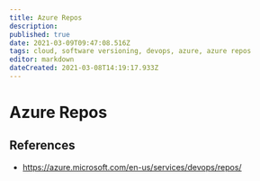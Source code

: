 ```yaml
---
title: Azure Repos
description: 
published: true
date: 2021-03-09T09:47:08.516Z
tags: cloud, software versioning, devops, azure, azure repos
editor: markdown
dateCreated: 2021-03-08T14:19:17.933Z
---
```


# Azure Repos

## References

- https://azure.microsoft.com/en-us/services/devops/repos/	